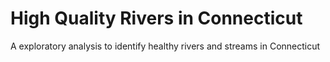 # High Quality Rivers in Connecticut
A exploratory analysis to identify healthy rivers and streams in Connecticut
